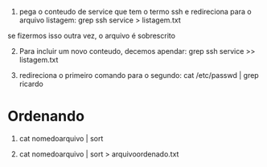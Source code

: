 1. pega o conteudo de service que tem o termo ssh e redireciona para o arquivo listagem: grep ssh service > listagem.txt

se fizermos isso outra vez, o arquivo é sobrescrito

2. Para incluir um novo conteudo, decemos apendar: grep ssh service >> listagem.txt


3. redireciona o primeiro comando para o segundo: cat /etc/passwd | grep ricardo

# Ordenando


1. cat nomedoarquivo | sort

2. cat nomedoarquivo | sort > arquivoordenado.txt

